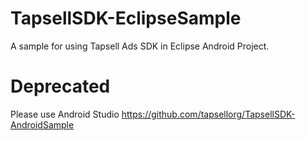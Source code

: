 
# TapsellSDK-EclipseSample
A sample for using Tapsell Ads SDK in Eclipse Android Project.

# Deprecated
Please use Android Studio https://github.com/tapsellorg/TapsellSDK-AndroidSample
